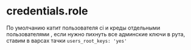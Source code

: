 # credentials.role

По умолчанию катит пользователя ci и креды отдельными пользователями
, если нужно пихнуть все админские ключи в рута, ставим в варсах тачки  ```users_root_keys: 'yes'```